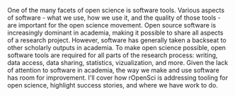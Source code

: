 One of the many facets of open science is software tools.
Various aspects of software - what we use, how we use it, and the quality of
those tools - are important for the open science movement. Open source software
is increasingly dominant in academia, making it possible to share all aspects
of a research project. However, software has generally taken a backseat to other
scholarly outputs in academia. To make open science possible, open software tools
are required for all parts of the research process: writing, data access, data
sharing, statistics, vizualization, and more. Given the lack of attention to
software in academia, the way we make and use software has room for improvement.
I'll cover how rOpenSci is addressing tooling for open science, highlight
success stories, and where we have work to do.
